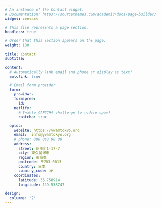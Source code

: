 ```yaml
---
# An instance of the Contact widget.
# Documentation: https://sourcethemes.com/academic/docs/page-builder/
widget: contact

# This file represents a page section.
headless: true

# Order that this section appears on the page.
weight: 130

title: Contact
subtitle:

content:
  # Automatically link email and phone or display as text?
  autolink: true

  # Email form provider
  form:
    provider:
    formspree:
      id:
    netlify:
      # Enable CAPTCHA challenge to reduce spam?
      captcha: true

  oploc:
    website: https://ywamtokyo.org
    email:  info@ywamtokyo.org
    # phone: 888 888 88 88
    address:
      street: 新川町1-17-7
      city: 東久留米市
      region: 東京都
      postcode: 〒203-0013
      country: 日本
      country_code: JP
    coordinates:
      latitude: 35.758914
      longitude: 139.538747

design:
  columns: '2'
---
```

